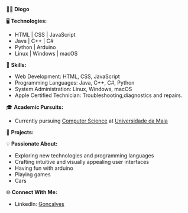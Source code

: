 👨‍💻 **Diogo**

  🖥️ **Technologies:**
  - HTML | CSS | JavaScript
  - Java | C++ | C#
  - Python | Arduino
  - Linux | Windows | macOS

  🧰 **Skills:**
  - Web Development: HTML, CSS, JavaScript
  - Programming Languages: Java, C++, C#, Python
  - System Administration: Linux, Windows, macOS
  - Apple Certified Technician: Troubleshooting,diagnostics and repairs.

  🎓 **Academic Pursuits:**
  - Currently pursuing [Computer Science](https://www.umaia.pt/pt/ensino/oferta-formativa/licenciaturas/informatica) at [Universidade da Maia](https://www.umaia.pt/pt)

  🚀 **Projects:**
  <!-- This is commented out. 
  / [Mario Bros](https://github.com/Otavio-A/TAG01): Developed with collegues the game Mario Bros Arcade [IN DEVELOPMENT]
-->
  💡 **Passionate About:**
  - Exploring new technologies and programming languages
  - Crafting intuitive and visually appealing user interfaces
  - Having fun with arduino
  - Playing games
  - Cars

  🌐 **Connect With Me:**
  - LinkedIn: [Goncalves](www.linkedin.com/in/diogo-goncalves-448814248)
